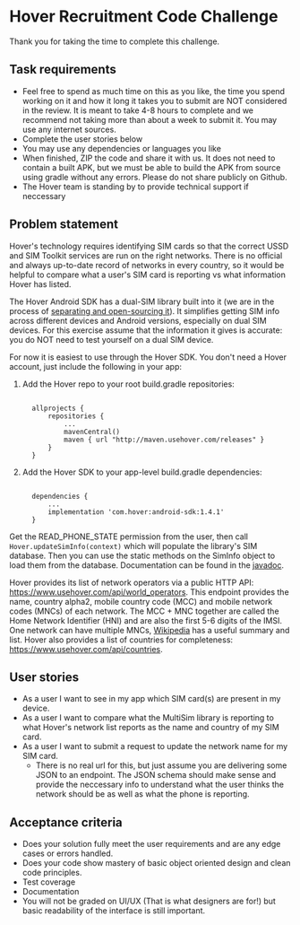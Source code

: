 # Hover Recruitment Code Challenge

Thank you for taking the time to complete this challenge. 

## Task requirements

- Feel free to spend as much time on this as you like, the time you spend working on it and how it long it takes you to submit are NOT considered in the review. It is meant to take 4-8 hours to complete and we recommend not taking more than about a week to submit it. You may use any internet sources.
- Complete the user stories below
- You may use any dependencies or languages you like
- When finished, ZIP the code and share it with us. It does not need to contain a built APK, but we must be able to build the APK from source using gradle without any errors. Please do not share publicly on Github.
- The Hover team is standing by to provide technical support if neccessary

## Problem statement

Hover's technology requires identifying SIM cards so that the correct USSD and SIM Toolkit services are run on the right networks. There is no official and always up-to-date record of networks in every country, so it would be helpful to compare what a user's SIM card is reporting vs what information Hover has listed.

The Hover Android SDK has a dual-SIM library built into it (we are in the process of [separating and open-sourcing it](https://github.com/UseHover/MultiSim)). It simplifies getting SIM info across different devices and Android versions, especially on dual SIM devices. For this exercise assume that the information it gives is accurate: you do NOT need to test yourself on a dual SIM device.

For now it is easiest to use through the Hover SDK. You don't need a Hover account, just include the following in your app:

1. Add the Hover repo to your root build.gradle repositories:
<figure><pre><code>
allprojects { 
	repositories {
		...
		mavenCentral()
		maven { url "http://maven.usehover.com/releases" }
	}
}
</code></pre></figure>

2. Add the Hover SDK to your app-level build.gradle dependencies:

<figure><pre><code>
dependencies {
	...
	implementation 'com.hover:android-sdk:1.4.1'
}
</code></pre></figure>

Get the READ_PHONE_STATE permission from the user, then call `Hover.updateSimInfo(context)` which will populate the library's SIM database. Then you can use the static methods on the SimInfo object to load them from the database. Documentation can be found in the [javadoc](http://maven.usehover.com/releases/com/hover/android-sdk/1.4.1/android-sdk-1.4.1-javadoc.jar).

Hover provides its list of network operators via a public HTTP API: https://www.usehover.com/api/world_operators. This endpoint provides the name, country alpha2, mobile country code (MCC) and mobile network codes (MNCs) of each network. The MCC + MNC together are called the Home Network Identifier (HNI) and are also the first 5-6 digits of the IMSI. One network can have multiple MNCs, [Wikipedia](https://en.wikipedia.org/wiki/Mobile_country_code) has a useful summary and list. Hover also provides a list of countries for completeness: https://www.usehover.com/api/countries.

## User stories

- As a user I want to see in my app which SIM card(s) are present in my device.
- As a user I want to compare what the MultiSim library is reporting to what Hover's network list reports as the name and country of my SIM card.
- As a user I want to submit a request to update the network name for my SIM card. 
  - There is no real url for this, but just assume you are delivering some JSON to an endpoint. The JSON schema should make sense and provide the neccessary info to understand what the user thinks the network should be as well as what the phone is reporting.

## Acceptance criteria

- Does your solution fully meet the user requirements and are any edge cases or errors handled.
- Does your code show mastery of basic object oriented design and clean code principles.
- Test coverage
- Documentation
- You will not be graded on UI/UX (That is what designers are for!) but basic readability of the interface is still important.
